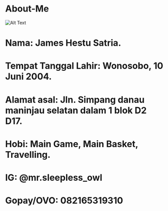 # About-Me
![Alt Text](https://github.com/leo-chan1020/About-Me/blob/master/20190426_163416.jpg)
# Nama: James Hestu Satria.
# Tempat Tanggal Lahir: Wonosobo, 10 Juni 2004.
# Alamat asal: Jln. Simpang danau maninjau selatan dalam 1 blok D2 D17.
# Hobi: Main Game, Main Basket, Travelling.
# IG: @mr.sleepless_owl
# Gopay/OVO: 082165319310
